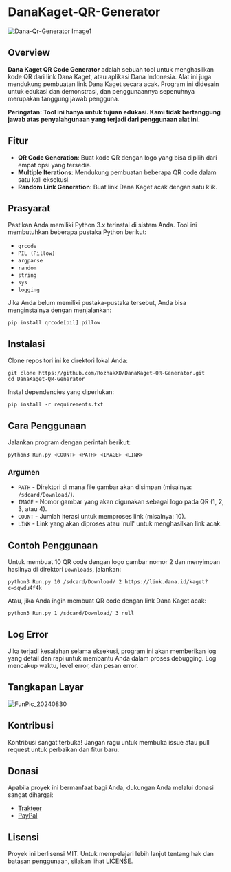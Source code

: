 # DanaKaget-QR-Generator
![Dana-Qr-Generator Image1](https://github.com/user-attachments/assets/f93b79af-6e0d-4d5b-a8da-4e8def35446d)

## Overview
**Dana Kaget QR Code Generator** adalah sebuah tool untuk menghasilkan kode QR dari link Dana Kaget, atau aplikasi Dana Indonesia. Alat ini juga mendukung pembuatan link Dana Kaget secara acak. Program ini didesain untuk edukasi dan demonstrasi, dan penggunaannya sepenuhnya merupakan tanggung jawab pengguna.

**Peringatan: Tool ini hanya untuk tujuan edukasi. Kami tidak bertanggung jawab atas penyalahgunaan yang terjadi dari penggunaan alat ini.**

## Fitur
- **QR Code Generation**: Buat kode QR dengan logo yang bisa dipilih dari empat opsi yang tersedia.
- **Multiple Iterations**: Mendukung pembuatan beberapa QR code dalam satu kali eksekusi.
- **Random Link Generation**: Buat link Dana Kaget acak dengan satu klik.

## Prasyarat
Pastikan Anda memiliki Python 3.x terinstal di sistem Anda. Tool ini membutuhkan beberapa pustaka Python berikut:

- `qrcode`
- `PIL (Pillow)`
- `argparse`
- `random`
- `string`
- `sys`
- `logging`

Jika Anda belum memiliki pustaka-pustaka tersebut, Anda bisa menginstalnya dengan menjalankan:
```
pip install qrcode[pil] pillow
```

## Instalasi
Clone repositori ini ke direktori lokal Anda:

```
git clone https://github.com/RozhakXD/DanaKaget-QR-Generator.git
cd DanaKaget-QR-Generator
```

Instal dependencies yang diperlukan:
```
pip install -r requirements.txt
```

## Cara Penggunaan
Jalankan program dengan perintah berikut:
```
python3 Run.py <COUNT> <PATH> <IMAGE> <LINK>
```

### Argumen
- `PATH` - Direktori di mana file gambar akan disimpan (misalnya: `/sdcard/Download/`).
- `IMAGE` - Nomor gambar yang akan digunakan sebagai logo pada QR (1, 2, 3, atau 4).
- `COUNT` - Jumlah iterasi untuk memproses link (misalnya: 10).
- `LINK` - Link yang akan diproses atau 'null' untuk menghasilkan link acak.

## Contoh Penggunaan
Untuk membuat 10 QR code dengan logo gambar nomor 2 dan menyimpan hasilnya di direktori `Downloads`, jalankan:

```
python3 Run.py 10 /sdcard/Download/ 2 https://link.dana.id/kaget?c=sqwdu4f4k
```

Atau, jika Anda ingin membuat QR code dengan link Dana Kaget acak:
```
python3 Run.py 1 /sdcard/Download/ 3 null
```

## Log Error
Jika terjadi kesalahan selama eksekusi, program ini akan memberikan log yang detail dan rapi untuk membantu Anda dalam proses debugging. Log mencakup waktu, level error, dan pesan error.

## Tangkapan Layar
![FunPic_20240830](https://github.com/user-attachments/assets/b701ffb5-a0c4-41f2-9693-d11394e3bf0f)

## Kontribusi
Kontribusi sangat terbuka! Jangan ragu untuk membuka issue atau pull request untuk perbaikan dan fitur baru.

## Donasi
Apabila proyek ini bermanfaat bagi Anda, dukungan Anda melalui donasi sangat dihargai:

- [Trakteer](https://trakteer.id/rozhak_official/tip)
- [PayPal](https://paypal.me/rozhak9)

## Lisensi
Proyek ini berlisensi MIT. Untuk mempelajari lebih lanjut tentang hak dan batasan penggunaan, silakan lihat [LICENSE](https://github.com/RozhakXD/DanaKaget-QR-Generator?tab=GPL-3.0-1-ov-file).
